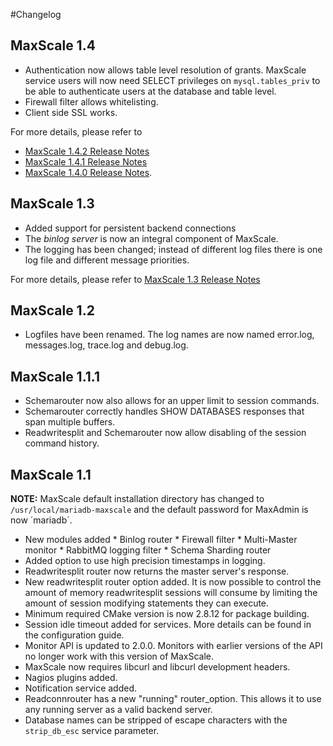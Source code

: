 #Changelog

## MaxScale 1.4
* Authentication now allows table level resolution of grants. MaxScale service
  users will now need SELECT privileges on `mysql.tables_priv` to be able to
  authenticate users at the database and table level.
* Firewall filter allows whitelisting.
* Client side SSL works.

For more details, please refer to
* [MaxScale 1.4.2 Release Notes](Release-Notes/MaxScale-1.4.2-Release-Notes.md)
* [MaxScale 1.4.1 Release Notes](Release-Notes/MaxScale-1.4.1-Release-Notes.md)
* [MaxScale 1.4.0 Release Notes](Release-Notes/MaxScale-1.4.0-Release-Notes.md).

## MaxScale 1.3
* Added support for persistent backend connections
* The *binlog server* is now an integral component of MaxScale.
* The logging has been changed; instead of different log files there is one log file and different message priorities.

For more details, please refer to [MaxScale 1.3 Release Notes](Release-Notes/MaxScale-1.3.0-Release-Notes.md)

## MaxScale 1.2
* Logfiles have been renamed. The log names are now named error.log, messages.log, trace.log and debug.log.

## MaxScale 1.1.1

* Schemarouter now also allows for an upper limit to session commands.
* Schemarouter correctly handles SHOW DATABASES responses that span multiple buffers.
* Readwritesplit and Schemarouter now allow disabling of the session command history.

## MaxScale 1.1

**NOTE:** MaxScale default installation directory has changed to `/usr/local/mariadb-maxscale` and the default password for MaxAdmin is now ´mariadb´.

* New modules added
      * Binlog router
      * Firewall filter
      * Multi-Master monitor
      * RabbitMQ logging filter
      * Schema Sharding router 
* Added option to use high precision timestamps in logging.
* Readwritesplit router now returns the master server's response.
* New readwritesplit router option added. It is now possible to control the amount of memory readwritesplit sessions will consume by limiting the amount of session modifying statements they can execute.
* Minimum required CMake version is now 2.8.12 for package building.
* Session idle timeout added for services. More details can be found in the configuration guide.
* Monitor API is updated to 2.0.0. Monitors with earlier versions of the API no longer work with this version of MaxScale.
* MaxScale now requires libcurl and libcurl development headers.
* Nagios plugins added.
* Notification service added.
* Readconnrouter has a new "running" router_option. This allows it to use any running server as a valid backend server.
* Database names can be stripped of escape characters with the `strip_db_esc` service parameter.
